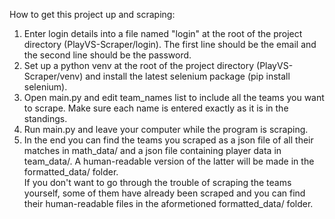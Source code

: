 How to get this project up and scraping:
1. Enter login details into a file named "login" at the root of the project directory (PlayVS-Scraper/login).
The first line should be the email and the second line should be the password.
2. Set up a python venv at the root of the project directory (PlayVS-Scraper/venv) and install the latest selenium package (pip install selenium).
3. Open main.py and edit team_names list to include all the teams you want to scrape. Make sure each name is entered exactly as it is in the standings.
4. Run main.py and leave your computer while the program is scraping.
5. In the end you can find the teams you scraped as a json file of all their matches in math_data/ and a json file containing player data in team_data/. A human-readable version of the latter will be made in the formatted_data/ folder.
\
If you don't want to go through the trouble of scraping the teams yourself, some of them have already been scraped and you can find their human-readable files in the aformetioned formatted_data/ folder. 

